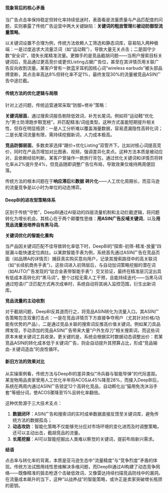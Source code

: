 #### **现象背后的核心矛盾**

当广告点击率保持稳定但转化率持续低迷时，表面看是流量质量与产品匹配度的问题，实则暴露了传统广告运营中两大关键缺陷：**关键词的粗放管理**和**被动防御型流量策略**。

以关键词设置不合理为例，传统方法依赖人工筛选和静态词库，容易陷入两种极端：一是过度追求大流量泛词（如“运动鞋”），导致大量无关点击；二是固守少数“安全词”，错失长尾精准流量。更棘手的是竞品截胡问题——当用户搜索目标关键词后，竞品通过更高竞价或更优Listing占据广告位，甚至在其详情页用关联广告反向收割流量。某客户曾有一款蓝牙耳机因核心词“wireless earbuds”被头部品牌垄断，其点击率高达8%但转化率不足1%，最终发现30%的流量被竞品ASIN广告中途拦截。

#### **传统方法的优化逻辑与局限**

针对上述问题，传统运营通常采取“防御+修补”策略：

**关键词层面**，通过搜索词报告剔除低效词，补充长尾词。例如将“运动鞋”优化为“男士防滑跑步鞋宽楦”，并匹配精准/词组类型。这种方式虽能短期提升相关性，但存在明显瓶颈：一是人工分析难以覆盖海量数据，容易遗漏隐性高转化词；二是长尾词流量有限，需持续挖掘新词，人力成本极高。

**竞品防御层面**，多数卖家选择“跟价+优化Listing”双管齐下。比如对核心词提高竞价，同时在产品页增加对比图表、视频，强调差异化卖点。这种方法本质是被动应对，且依赖经验判断。某客户曾操作一款旅行背包，通过优化关键词和详情页将转化率从2%提升至4%，但竞品随即调整广告位布局，导致效果仅维持两周便回落。

传统方法的根本问题在于**响应滞后**和**数据** **碎片化**——人工优化周期长，而亚马逊的流量竞争是以小时为单位的动态博弈。

#### **DeepBI的进攻型策略体系**

区别于传统“守势”，DeepBI通过AI驱动的四层流量机制和主动拦截逻辑，将问题转化为增长机会。其核心在于两个颠覆性思维：**用ASIN广告反哺关键词**，以及**用竞品流量池培养自有黑马词**。

**关键词优化的智能化重构**

当产品因关键词匹配不佳导致转化率低下时，DeepBI的“探索-初筛-精准-放量”四层漏斗能快速定位病灶。以某款智能手表为例，系统首先通过ASIN广告在竞品页面（如品牌A的详情页）捕获真实购买意向用户，记录其搜索路径中的高关联词（如“长续航商务手表”）。这些词进入初筛层后，与自动加词策略挖掘的潜在词（如AUTO广告发现的“钛合金表带智能手表”）交叉验证，最终在精准层沉淀出具有低成本高转化的“黑马词”。整个过程无需人工干预，且能持续迭代——当黑马词通过短语/广泛匹配方式再次成单时，系统自动将其纳入监控范围，衍生出新词库。

**竞品流量的主动收割**

对于截胡问题，DeepBI反其道而行之，将竞品ASIN转化为流量入口。其ASIN广告策略包含双重打击点：一是在竞品详情页下方直接争夺用户（尤其针对价格/功能有优势的产品），二是通过竞品关联的搜索词反推高价值关键词。例如某刀具品牌发现，手动添加的竞品ASIN广告带来大量“户外生存刀”相关搜索词，而这些词原本未被关键词工具收录。更关键的是，系统会根据实时数据动态调整出价：若某竞品ASIN的转化成本低于关键词广告，则会自动提升其预算占比，形成“竞品输血-关键词造血”的良性循环。

#### **新旧方法的效果对比**

从实操案例看，传统方法与DeepBI的差异类似“冷兵器与智能导弹”的代际差距。某宠物用品卖家曾用人工优化半年将ACOS从45%降至28%，而接入DeepBI后，系统在两周内通过ASIN广告锁定12个高转化竞品，自动孵化出“猫用免洗沐浴手套”等细分词，使ACOS骤降至15%且转化率翻倍。

这种优势源于三大技术支点：

1.  **数据闭环**：ASIN广告和搜索词的实时成单数据直接反馈至关键词库，避免传统方法的数据孤岛；
1.  **动态攻防**：智能化策略不仅能够充分应对市场环境的变化进而及时调整策略，还可以主动出击，截胡竞品的流量。
1.  **长尾挖掘**：AI可以智能挖掘出人类难以察觉的关键词，提前布局新兴需求。

**结语**

点击率与转化率的背离，本质是亚马逊生态中“流量精度”与“竞争烈度”矛盾的体现。传统方法试图用线性思维解决多维问题，而DeepBI通过AI构建了动态竞争网络——既像精准的狙击枪逐个击破低效词，又像雷达持续扫描竞品防线中的漏洞。在流量成本飙升的当下，这种“以战养战”的智能策略，或许正是卖家突破增长瓶颈的密钥。